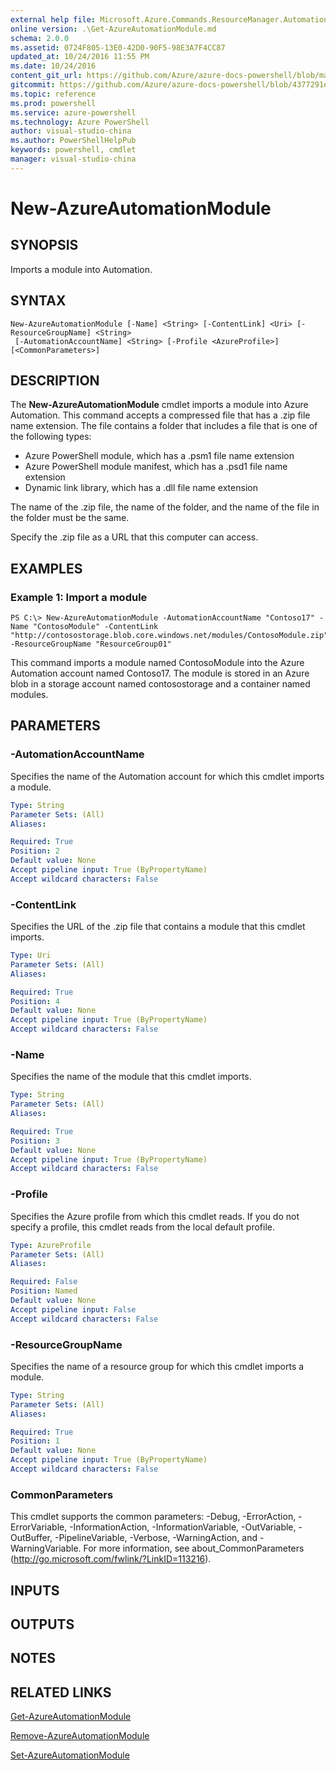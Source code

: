 ```yaml
---
external help file: Microsoft.Azure.Commands.ResourceManager.Automation.dll-Help.xml
online version: .\Get-AzureAutomationModule.md
schema: 2.0.0
ms.assetid: 0724F805-13E0-42D0-90F5-98E3A7F4CC87
updated_at: 10/24/2016 11:55 PM
ms.date: 10/24/2016
content_git_url: https://github.com/Azure/azure-docs-powershell/blob/master/azureps-cmdlets-docs/ResourceManager/AzureRM.Automation/v0.9.8/New-AzureAutomationModule.md
gitcommit: https://github.com/Azure/azure-docs-powershell/blob/4377291ee360e58e2c1c5d644155daf6a0279055/azureps-cmdlets-docs/ResourceManager/AzureRM.Automation/v0.9.8/New-AzureAutomationModule.md
ms.topic: reference
ms.prod: powershell
ms.service: azure-powershell
ms.technology: Azure PowerShell
author: visual-studio-china
ms.author: PowerShellHelpPub
keywords: powershell, cmdlet
manager: visual-studio-china
---
```


# New-AzureAutomationModule

## SYNOPSIS
Imports a module into Automation.

## SYNTAX

```
New-AzureAutomationModule [-Name] <String> [-ContentLink] <Uri> [-ResourceGroupName] <String>
 [-AutomationAccountName] <String> [-Profile <AzureProfile>] [<CommonParameters>]
```

## DESCRIPTION
The **New-AzureAutomationModule** cmdlet imports a module into Azure Automation.
This command accepts a compressed file that has a .zip file name extension.
The file contains a folder that includes a file that is one of the following types: 

- Azure PowerShell module, which has a .psm1 file name extension 
- Azure PowerShell module manifest, which has a .psd1 file name extension 
- Dynamic link library, which has a .dll file name extension

The name of the .zip file, the name of the folder, and the name of the file in the folder must be the same.

Specify the .zip file as a URL that this computer can access.

## EXAMPLES

### Example 1: Import a module
```
PS C:\> New-AzureAutomationModule -AutomationAccountName "Contoso17" -Name "ContosoModule" -ContentLink "http://contosostorage.blob.core.windows.net/modules/ContosoModule.zip" -ResourceGroupName "ResourceGroup01"
```

This command imports a module named ContosoModule into the Azure Automation account named Contoso17.
The module is stored in an Azure blob in a storage account named contosostorage and a container named modules.

## PARAMETERS

### -AutomationAccountName
Specifies the name of the Automation account for which this cmdlet imports a module.

```yaml
Type: String
Parameter Sets: (All)
Aliases: 

Required: True
Position: 2
Default value: None
Accept pipeline input: True (ByPropertyName)
Accept wildcard characters: False
```

### -ContentLink
Specifies the URL of the .zip file that contains a module that this cmdlet imports.

```yaml
Type: Uri
Parameter Sets: (All)
Aliases: 

Required: True
Position: 4
Default value: None
Accept pipeline input: True (ByPropertyName)
Accept wildcard characters: False
```

### -Name
Specifies the name of the module that this cmdlet imports.

```yaml
Type: String
Parameter Sets: (All)
Aliases: 

Required: True
Position: 3
Default value: None
Accept pipeline input: True (ByPropertyName)
Accept wildcard characters: False
```

### -Profile
Specifies the Azure profile from which this cmdlet reads.
If you do not specify a profile, this cmdlet reads from the local default profile.

```yaml
Type: AzureProfile
Parameter Sets: (All)
Aliases: 

Required: False
Position: Named
Default value: None
Accept pipeline input: False
Accept wildcard characters: False
```

### -ResourceGroupName
Specifies the name of a resource group for which this cmdlet imports a module.

```yaml
Type: String
Parameter Sets: (All)
Aliases: 

Required: True
Position: 1
Default value: None
Accept pipeline input: True (ByPropertyName)
Accept wildcard characters: False
```

### CommonParameters
This cmdlet supports the common parameters: -Debug, -ErrorAction, -ErrorVariable, -InformationAction, -InformationVariable, -OutVariable, -OutBuffer, -PipelineVariable, -Verbose, -WarningAction, and -WarningVariable. For more information, see about_CommonParameters (http://go.microsoft.com/fwlink/?LinkID=113216).

## INPUTS

## OUTPUTS

## NOTES

## RELATED LINKS

[Get-AzureAutomationModule](xref:ResourceManager/AzureRM.Automation/v0.9.8/Get-AzureAutomationModule.md)

[Remove-AzureAutomationModule](xref:ResourceManager/AzureRM.Automation/v0.9.8/Remove-AzureAutomationModule.md)

[Set-AzureAutomationModule](xref:ResourceManager/AzureRM.Automation/v0.9.8/Set-AzureAutomationModule.md)



